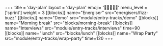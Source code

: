 +++
title = 'day-plan'
layout = 'day-plan'
emoji= '🧑🏾‍🤝‍🧑🏾'
menu_level = ['sprint']
weight = 3
[[blocks]]
name="Energiser"
src="energisers/fizz-buzz"
[[blocks]]
name="Demo"
src="module/entry-tracks/demo"
[[blocks]]
name="Morning break"
src="blocks/morning-break"
[[blocks]]
name="Interviews"
src="module/entry-tracks/interviews"
time=90
[[blocks]]
name="lunch"
src="blocks/lunch"
[[blocks]]
name="Wrap Party"
src="module/entry-tracks/wrap-party"
time=120
+++
